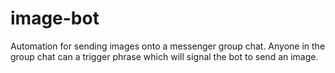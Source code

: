 # image-bot
Automation for sending images onto a messenger group chat. Anyone in the group chat can a trigger phrase which will signal the bot to send an image. 

